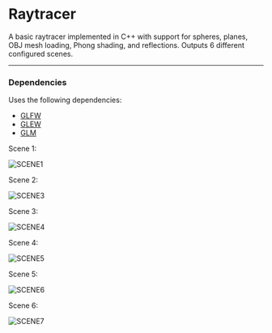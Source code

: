 # Raytracer

A basic raytracer implemented in C++ with support for spheres, planes, OBJ mesh loading, Phong shading, and reflections. Outputs 6 different configured scenes.

---

### Dependencies

Uses the following dependencies:

- [GLFW](https://www.glfw.org/)
- [GLEW](http://glew.sourceforge.net/)
- [GLM](https://github.com/g-truc/glm)

Scene 1:

![SCENE1](https://github.com/user-attachments/assets/e2fa0166-1abe-4a44-8699-e410277e8432)

Scene 2:

![SCENE3](https://github.com/user-attachments/assets/03dd874a-add4-4f6c-8865-bf3439ee0b0f)

Scene 3:

![SCENE4](https://github.com/user-attachments/assets/60c79668-4609-4a95-a3c9-90ea176efde2)

Scene 4:

![SCENE5](https://github.com/user-attachments/assets/1cc28cc8-34ba-485d-a77f-0cc1a5ce9d7f)

Scene 5:

![SCENE6](https://github.com/user-attachments/assets/5f409373-49f5-457b-af8e-dec31321a94f)

Scene 6:

![SCENE7](https://github.com/user-attachments/assets/781b3d21-0367-4bed-ab87-a4d3a06c208e)
